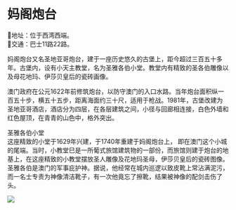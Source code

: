 # 妈阁炮台  
📍地址：位于西湾西端。  
🚌交通：巴士11路22路。  

妈阁炮台又名圣地亚哥炮台，建于一座历史悠久的古堡上，距今超过三百五十多年。古堡内，设有小天主教堂，名为圣雅各伯小堂。教堂内有精致的圣各伯雕像以及母花地玛、伊莎贝皇后的瓷砖画像。  

澳门政府在公元1622年前修筑炮台，以防守澳门的入口水路。当年炮台面积纵一百五十步，横五十五步，距离海面约三十尺，适用于枪战。1981年，古堡改建为圣地亚哥酒店，酒店分为四层，在各层建筑之间，小径与回廊相连接，白色外墙和红色屋顶，在青青的山色中，格外突出。  

圣雅各伯小堂  
这座精致的小堂于1629年兴建，于1740年重建于妈阁炮台上， 即在澳门这个小城的尾端。当时，小教堂巳是一所葡式旅馆建筑物的一部份，而旅馆则建于炮台的地基上，在这座精致的小教堂摆放圣人雕像及花地玛圣母，伊莎贝皇后的瓷砖图像。  
圣雅各伯是澳门的军事庇护神。据说，他经常在城内巡逻以致皮靴上常沾满泥污，而一名士专责为神像清洁靴子，有一次他竟忘了擦靴，结果被神像的配剑击伤了头。  

![](https://i.postimg.cc/rsCBFkzx/202201212120872.png)  

